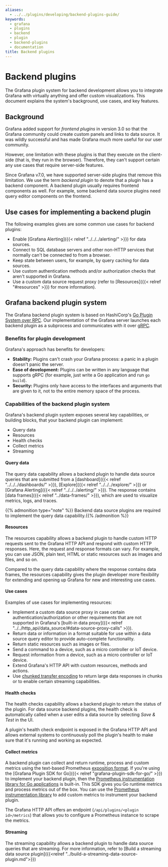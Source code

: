 ```yaml
---
aliases:
  - ../../plugins/developing/backend-plugins-guide/
keywords:
  - grafana
  - plugins
  - backend
  - plugin
  - backend-plugins
  - documentation
title: Backend plugins
---
```


# Backend plugins

The Grafana plugin system for backend development allows you to integrate Grafana with virtually anything and offer custom visualizations. This document explains the system's background, use cases, and key features.

## Background

Grafana added support for _frontend plugins_ in version 3.0 so that the Grafana community could create custom panels and links to data source. It was wildly successful and has made Grafana much more useful for our user community.

However, one limitation with these plugins is that they execute on the client-side (that is, they run in the browser). Therefore, they can't support certain any use cases that require server-side features.

Since Grafana v7.0, we have supported server-side plugins that remove this limitation. We use the term _backend plugin_ to denote that a plugin has a backend component. A backend plugin usually requires frontend components as well. For example, some backend data source plugins need query editor components on the frontend.

## Use cases for implementing a backend plugin

The following examples gives are some common use cases for backend plugins:

- Enable [Grafana Alerting]({{< relref "../../../alerting/" >}}) for data sources.
- Connect to SQL database servers and other non-HTTP services that normally can't be connected to from a browser.
- Keep state between users, for example, by query caching for data sources.
- Use custom authentication methods and/or authorization checks that aren't supported in Grafana.
- Use a custom data source request proxy (refer to [Resources]({{< relref "#resources" >}}) for more information).

## Grafana backend plugin system

The Grafana backend plugin system is based on HashiCorp's [Go Plugin System over RPC](https://github.com/hashicorp/go-plugin). Our implementation of the Grafana server launches each backend plugin as a subprocess and communicates with it over [gRPC](https://grpc.io/).

### Benefits for plugin development

Grafana's approach has benefits for developers:

- **Stability:** Plugins can't crash your Grafana process: a panic in a plugin doesn't panic the server.
- **Ease of development:** Plugins can be written in any language that supports gRPC (for example, just write a Go application and run `go build`).
- **Security:** Plugins only have access to the interfaces and arguments that are given to it, not to the entire memory space of the process.

### Capabilities of the backend plugin system

Grafana's backend plugin system exposes several key capabilities, or building blocks, that your backend plugin can implement:

- Query data
- Resources
- Health checks
- Collect metrics
- Streaming

#### Query data

The query data capability allows a backend plugin to handle data source queries that are submitted from a [dashboard]({{< relref "../../../dashboards/" >}}), [Explore]({{< relref "../../../explore/" >}}) or [Grafana Alerting]({{< relref "../../../alerting/" >}}). The response contains [data frames]({{< relref "../data-frames/" >}}), which are used to visualize metrics, logs, and traces.

{{% admonition type="note" %}} Backend data source plugins are required to implement the query data capability.{{%
/admonition %}}

#### Resources

The resources capability allows a backend plugin to handle custom HTTP requests sent to the Grafana HTTP API and respond with custom HTTP responses. Here, the request and response formats can vary. For example, you can use JSON, plain text, HTML or static resources such as images and files, and so on.

Compared to the query data capability where the response contains data frames, the resources capability gives the plugin developer more flexibility for extending and opening up Grafana for new and interesting use cases.

#### Use cases

Examples of use cases for implementing resources:

- Implement a custom data source proxy in case certain authentication/authorization or other requirements that are not supported in Grafana's [built-in data proxy]({{< relref "../../http_api/data_source/#data-source-proxy-calls" >}}).
- Return data or information in a format suitable for use within a data source query editor to provide auto-complete functionality.
- Return static resources such as images or files.
- Send a command to a device, such as a micro controller or IoT device.
- Request information from a device, such as a micro controller or IoT device.
- Extend Grafana's HTTP API with custom resources, methods and actions.
- Use [chunked transfer encoding](https://en.wikipedia.org/wiki/Chunked_transfer_encoding) to return large data responses in chunks or to enable certain streaming capabilities.

#### Health checks

The health checks capability allows a backend plugin to return the status of the plugin. For data source backend plugins, the health check is automatically called when a user edits a data source by selecting _Save & Test_ in the UI.

A plugin's health check endpoint is exposed in the Grafana HTTP API and allows external systems to continuously poll the plugin's health to make sure that it's running and working as expected.

#### Collect metrics

A backend plugin can collect and return runtime, process and custom metrics using the text-based Prometheus [exposition format](https://prometheus.io/docs/instrumenting/exposition_formats/). If you're using the [Grafana Plugin SDK for Go]({{< relref "grafana-plugin-sdk-for-go/" >}}) to implement your backend plugin, then the [Prometheus instrumentation library for Go applications](https://github.com/prometheus/client_golang) is built-in. This SDK gives you Go runtime metrics and process metrics out of the box. You can use the [Prometheus instrumentation library](https://github.com/prometheus/client_golang) to add custom metrics to instrument your backend plugin.

The Grafana HTTP API offers an endpoint (`/api/plugins/<plugin id>/metrics`) that allows you to configure a Prometheus instance to scrape the metrics.

#### Streaming

The streaming capability allows a backend plugin to handle data source queries that are streaming. For more information, refer to [Build a streaming data source plugin]({{<relref  "../build-a-streaming-data-source-plugin.md">}})
